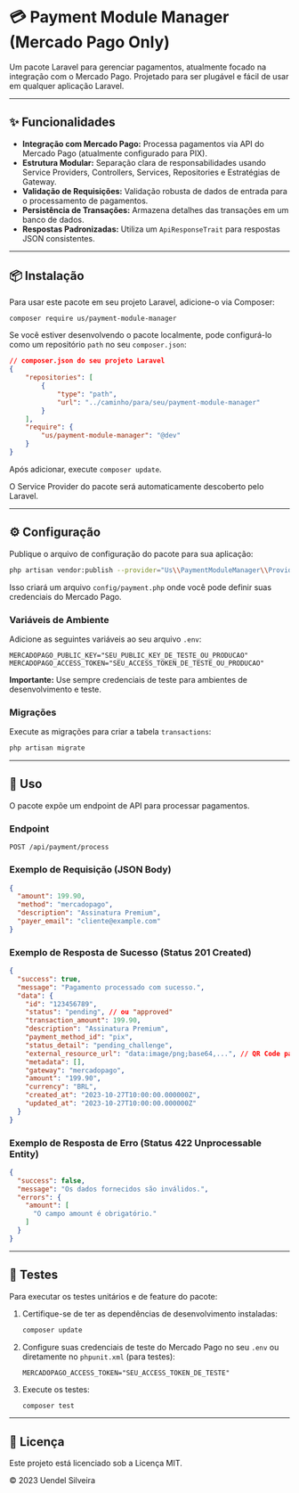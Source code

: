 # 💳 Payment Module Manager (Mercado Pago Only)

Um pacote Laravel para gerenciar pagamentos, atualmente focado na integração com o Mercado Pago. Projetado para ser plugável e fácil de usar em qualquer aplicação Laravel.

---

## ✨ Funcionalidades

-   **Integração com Mercado Pago:** Processa pagamentos via API do Mercado Pago (atualmente configurado para PIX).
-   **Estrutura Modular:** Separação clara de responsabilidades usando Service Providers, Controllers, Services, Repositories e Estratégias de Gateway.
-   **Validação de Requisições:** Validação robusta de dados de entrada para o processamento de pagamentos.
-   **Persistência de Transações:** Armazena detalhes das transações em um banco de dados.
-   **Respostas Padronizadas:** Utiliza um `ApiResponseTrait` para respostas JSON consistentes.

---

## 📦 Instalação

Para usar este pacote em seu projeto Laravel, adicione-o via Composer:

```bash
composer require us/payment-module-manager
```

Se você estiver desenvolvendo o pacote localmente, pode configurá-lo como um repositório `path` no seu `composer.json`:

```json
// composer.json do seu projeto Laravel
{
    "repositories": [
        {
            "type": "path",
            "url": "../caminho/para/seu/payment-module-manager"
        }
    ],
    "require": {
        "us/payment-module-manager": "@dev"
    }
}
```

Após adicionar, execute `composer update`.

O Service Provider do pacote será automaticamente descoberto pelo Laravel.

---

## ⚙️ Configuração

Publique o arquivo de configuração do pacote para sua aplicação:

```bash
php artisan vendor:publish --provider="Us\\PaymentModuleManager\\Providers\\PaymentServiceProvider" --tag="config"
```

Isso criará um arquivo `config/payment.php` onde você pode definir suas credenciais do Mercado Pago.

### Variáveis de Ambiente

Adicione as seguintes variáveis ao seu arquivo `.env`:

```dotenv
MERCADOPAGO_PUBLIC_KEY="SEU_PUBLIC_KEY_DE_TESTE_OU_PRODUCAO"
MERCADOPAGO_ACCESS_TOKEN="SEU_ACCESS_TOKEN_DE_TESTE_OU_PRODUCAO"
```

**Importante:** Use sempre credenciais de teste para ambientes de desenvolvimento e teste.

### Migrações

Execute as migrações para criar a tabela `transactions`:

```bash
php artisan migrate
```

---

## 🚀 Uso

O pacote expõe um endpoint de API para processar pagamentos.

### Endpoint

`POST /api/payment/process`

### Exemplo de Requisição (JSON Body)

```json
{
  "amount": 199.90,
  "method": "mercadopago",
  "description": "Assinatura Premium",
  "payer_email": "cliente@example.com"
}
```

### Exemplo de Resposta de Sucesso (Status 201 Created)

```json
{
  "success": true,
  "message": "Pagamento processado com sucesso.",
  "data": {
    "id": "123456789",
    "status": "pending", // ou "approved"
    "transaction_amount": 199.90,
    "description": "Assinatura Premium",
    "payment_method_id": "pix",
    "status_detail": "pending_challenge",
    "external_resource_url": "data:image/png;base64,...", // QR Code para PIX
    "metadata": [],
    "gateway": "mercadopago",
    "amount": "199.90",
    "currency": "BRL",
    "created_at": "2023-10-27T10:00:00.000000Z",
    "updated_at": "2023-10-27T10:00:00.000000Z"
  }
}
```

### Exemplo de Resposta de Erro (Status 422 Unprocessable Entity)

```json
{
  "success": false,
  "message": "Os dados fornecidos são inválidos.",
  "errors": {
    "amount": [
      "O campo amount é obrigatório."
    ]
  }
}
```

---

## 🧪 Testes

Para executar os testes unitários e de feature do pacote:

1.  Certifique-se de ter as dependências de desenvolvimento instaladas:
    ```bash
    composer update
    ```
2.  Configure suas credenciais de teste do Mercado Pago no seu `.env` ou diretamente no `phpunit.xml` (para testes):
    ```dotenv
    MERCADOPAGO_ACCESS_TOKEN="SEU_ACCESS_TOKEN_DE_TESTE"
    ```
3.  Execute os testes:
    ```bash
    composer test
    ```

---

## 📄 Licença

Este projeto está licenciado sob a Licença MIT.

© 2023 Uendel Silveira
